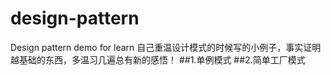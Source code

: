 # design-pattern
Design pattern demo for learn
自己重温设计模式的时候写的小例子，事实证明越基础的东西，多温习几遍总有新的感悟！
##1.单例模式
##2.简单工厂模式
